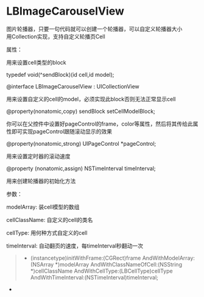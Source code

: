 # LBImageCarouselView
图片轮播器，只要一句代码就可以创建一个轮播器，可以自定义轮播器大小  
用Collection实现，支持自定义轮播页Cell 


属性：  

用来设置cell类型的block  

typedef void(^sendBlock)(id cell,id model);  


@interface LBImageCarouselView : UICollectionView  

用来设置自定义的cell的model，必须实现此block否则无法正常显示cell  

@property(nonatomic,copy) sendBlock setCellModelBlock;  

你可以在父控件中设置好pageControl的frame，color等属性，然后将其传给此属性即可实现pageControl跟随滚动显示的效果  

@property(nonatomic,strong) UIPageControl *pageControl;  

用来设置定时器的滚动速度  

@property (nonatomic,assign) NSTimeInterval timeInterval;  


 用来创建轮播器的初始化方法  
 
 参数：  
 
 modelArray: 装cell模型的数组  
 
 cellClassName: 自定义的cell的类名  
 
 cellType: 用何种方式自定义的cell  
 
 timeInterval: 自动翻页的速度，每timeInterval秒翻动一次  
 

> - (instancetype)initWithFrame:(CGRect)frame AndWithModelArray:(NSArray *)modelArray AndWithClassNameOfCell:(NSString *)cellClassName AndWithCellType:(LBCellType)cellType AndWithTimeInterval:(NSTimeInterval)timeInterval;  
- 
